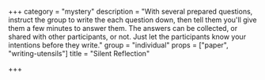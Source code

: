 +++
category = "mystery"
description = "With several prepared questions, instruct the group to write the each question down, then tell them you'll give them a few minutes to answer them. The answers can be collected, or shared with other participants, or not. Just let the participants know your intentions before they write."
group = "individual"
props = ["paper", "writing-utensils"]
title = "Silent Reflection"

+++
